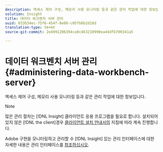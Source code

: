 ```yaml
---
description: 액세스 제어 구성, 메모리 사용 모니터링 등과 같은 관리 작업에 대한 정보입니다.
solution: Insight
title: 데이터 워크벤치 서버 관리
uuid: 033b34ec-75f6-454f-8e08-c05fb8b2d18d
translation-type: tm+mt
source-git-commit: 2e4991206394ca0c463210990ea44dfb700341a5

---
```



# 데이터 워크벤치 서버 관리{#administering-data-workbench-server}

액세스 제어 구성, 메모리 사용 모니터링 등과 같은 관리 작업에 대한 정보입니다.

>[!NOTE]
>
>많은 관리 절차는 [!DNL Insight] 클라이언트 응용 프로그램을 필요로 합니다. 설치되어 있지 않은 [!DNL the client]경우 [클라이언트 설치 안내서의](https://docs.adobe.com/content/help/en/data-workbench/using/install/c-data-workbench-client-install.html) 지침에 따라 계속 진행합니다.

Adobe 구현을 모니터링하고 관리할 수 [!DNL Insight] 있는 관리 인터페이스에 대한 자세한 내용은 관리 인터페이스를 [참조하십시오](https://docs.adobe.com/content/help/en/data-workbench/using/client/t-open-ins.html#Administrative_Interfaces).
